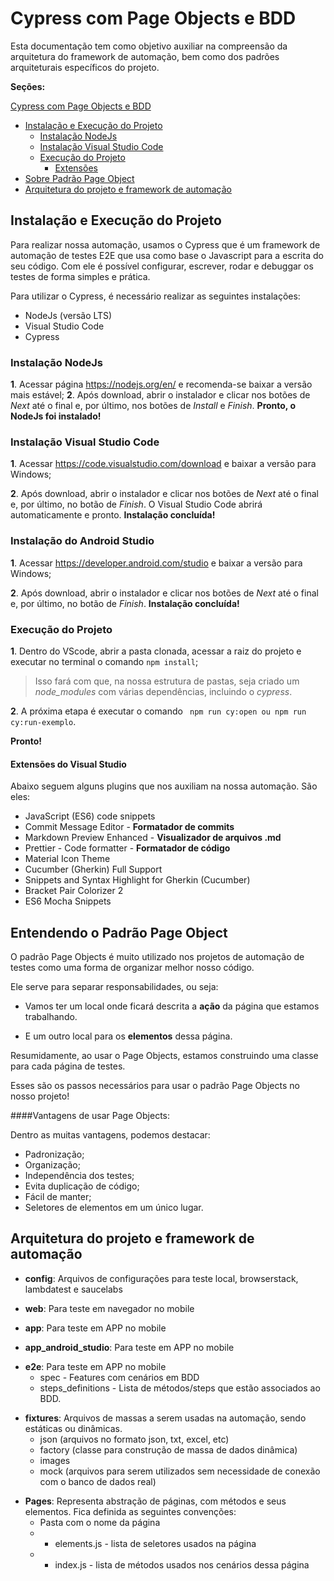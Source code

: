# Cypress com Page Objects e BDD

Esta documentação tem como objetivo auxiliar na compreensão da arquitetura do framework de automação, bem como dos padrões arquiteturais específicos do projeto.

**Seções:**

 [Cypress com Page Objects e BDD](#cypress-com-page-object-e-bdd)
  - [Instalação e Execução do Projeto](#instalação-e-execução-do-projeto)
    - [Instalação NodeJs](#instalação-nodejs)
    - [Instalação Visual Studio Code](#instalação-visual-studio-code)
    - [Execução do Projeto](#execução-do-projeto)
      - [Extensões](#extensões)
  - [Sobre Padrão Page Object](#sobre-padrão-page-object)
  - [Arquitetura do projeto e framework de automação](#arquitetura-do-projeto-e-framework-de-automação)
   
   
## Instalação e Execução do Projeto

Para realizar nossa automação, usamos o Cypress que é um framework de automação de testes E2E que usa como base o Javascript para a escrita do seu código. Com ele é possível configurar, escrever, rodar e debuggar os testes de forma simples e prática.

Para utilizar o Cypress, é necessário realizar as seguintes instalações:

- NodeJs (versão LTS)
- Visual Studio Code
- Cypress

### Instalação NodeJs

**1**. Acessar página <https://nodejs.org/en/> e recomenda-se baixar a versão mais estável;
**2**. Após download, abrir o instalador e clicar nos botões de _Next_ até o final e, por último, nos botões de _Install_ e _Finish_.
**Pronto, o NodeJs foi instalado!**

### Instalação Visual Studio Code

**1**. Acessar https://code.visualstudio.com/download e baixar a versão para Windows;

**2**. Após download, abrir o instalador e clicar nos botões de _Next_ até o final e, por último, no botão de _Finish_.
O Visual Studio Code abrirá automaticamente e pronto.
**Instalação concluída!**

### Instalação do Android Studio

**1**. Acessar https://developer.android.com/studio e baixar a versão para Windows;

**2**. Após download, abrir o instalador e clicar nos botões de _Next_ até o final e, por último, no botão de _Finish_.
**Instalação concluída!**

### Execução do Projeto

**1**. Dentro do VScode, abrir a pasta clonada, acessar a raiz do projeto e executar no terminal o comando ```npm install```;

> Isso fará com que, na nossa estrutura de pastas, seja criado um _node_modules_ com várias dependências, incluindo o _cypress_.

**2**. A próxima etapa é executar o comando ``` npm run cy:open ou npm run cy:run-exemplo```.

**Pronto!** 

#### Extensões do Visual Studio

Abaixo seguem alguns plugins que nos auxiliam na nossa automação. São eles:

- JavaScript (ES6) code snippets
- Commit Message Editor - **Formatador de commits**
- Markdown Preview Enhanced - **Visualizador de arquivos .md**
- Prettier - Code formatter - **Formatador de código**
- Material Icon Theme
- Cucumber (Gherkin) Full Support
- Snippets and Syntax Highlight for Gherkin (Cucumber)
- Bracket Pair Colorizer 2
- ES6 Mocha Snippets

## Entendendo o Padrão Page Object 

O padrão Page Objects é muito utilizado nos projetos de automação de testes como uma forma de organizar melhor nosso código.

Ele serve para separar responsabilidades, ou seja:

- Vamos ter um local onde ficará descrita a **ação** da página que estamos trabalhando.

- E um outro local para os **elementos** dessa página.

Resumidamente, ao usar o Page Objects, estamos construindo uma classe para cada página de testes.

Esses são os passos necessários para usar o padrão Page Objects no nosso projeto!

####Vantagens de usar Page Objects:

Dentro as muitas vantagens, podemos destacar:
- Padronização;
- Organização;
- Independência dos testes;
- Evita duplicação de código;
- Fácil de manter;
- Seletores de elementos em um único lugar.

## Arquitetura do projeto e framework de automação

- **config**: Arquivos de configurações para teste local, browserstack, lambdatest e saucelabs
<p>

- **web**: Para teste em navegador no mobile
<p>

- **app**: Para teste em APP no mobile
<p>

- **app_android_studio**: Para teste em APP no mobile
<p>

- **e2e**: Para teste em APP no mobile
  - spec - Features com cenários em BDD
  - steps_definitions - Lista de métodos/steps que estão associados ao BDD.
<p>

- **fixtures**: Arquivos de massas a serem usadas na automação, sendo estáticas ou dinâmicas.
  - json (arquivos no formato json, txt, excel, etc)
  - factory (classe para construção de massa de dados dinâmica)
  - images
  - mock (arquivos para serem utilizados sem necessidade de conexão com o banco de dados real)
<p>

- **Pages**: Representa abstração de páginas, com métodos e seus elementos. Fica definida  as seguintes convenções:
  <br>
  - Pasta com o nome da página
  - - elements.js - lista de seletores usados na página
  - - index.js - lista de métodos usados nos cenários dessa página
